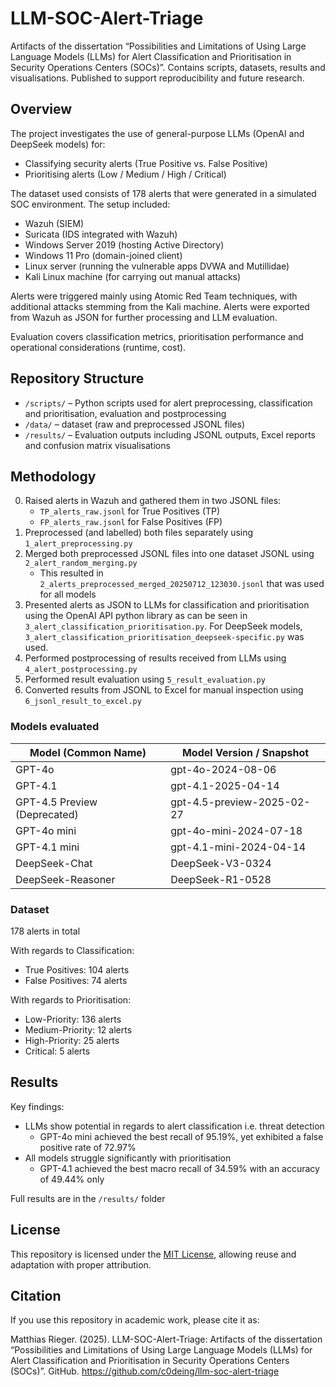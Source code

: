 # LLM-SOC-Alert-Triage
Artifacts of the dissertation “Possibilities and Limitations of Using Large Language Models (LLMs) for Alert Classification and Prioritisation in Security Operations Centers (SOCs)”. Contains scripts, datasets, results and visualisations. Published to support reproducibility and future research.

## Overview
The project investigates the use of general-purpose LLMs (OpenAI and DeepSeek models) for:
- Classifying security alerts (True Positive vs. False Positive)
- Prioritising alerts (Low / Medium / High / Critical)

The dataset used consists of 178 alerts that were generated in a simulated SOC environment. The setup included:
- Wazuh (SIEM)
- Suricata (IDS integrated with Wazuh)
- Windows Server 2019 (hosting Active Directory)
- Windows 11 Pro (domain-joined client)
- Linux server (running the vulnerable apps DVWA and Mutillidae)
- Kali Linux machine (for carrying out manual attacks)

Alerts were triggered mainly using Atomic Red Team techniques, with additional attacks stemming from the Kali machine. Alerts were exported from Wazuh as JSON for further processing and LLM evaluation.

Evaluation covers classification metrics, prioritisation performance and operational considerations (runtime, cost).

## Repository Structure
- `/scripts/` – Python scripts used for alert preprocessing, classification and prioritisation, evaluation and postprocessing
- `/data/` – dataset (raw and preprocessed JSONL files)
- `/results/` – Evaluation outputs including JSONL outputs, Excel reports and confusion matrix visualisations

## Methodology
0. Raised alerts in Wazuh and gathered them in two JSONL files:
    - `TP_alerts_raw.jsonl` for True Positives (TP)
    - `FP_alerts_raw.jsonl` for False Positives (FP)
2. Preprocessed (and labelled) both files separately using `1_alert_preprocessing.py`
3. Merged both preprocessed JSONL files into one dataset JSONL using `2_alert_random_merging.py`
    - This resulted in `2_alerts_preprocessed_merged_20250712_123030.jsonl` that was used for all models
4. Presented alerts as JSON to LLMs for classification and prioritisation using the OpenAI API python library as can be seen in `3_alert_classification_prioritisation.py`. For DeepSeek models, `3_alert_classification_prioritisation_deepseek-specific.py` was used.
5. Performed postprocessing of results received from LLMs using `4_alert_postprocessing.py`
6. Performed result evaluation using `5_result_evaluation.py`
7. Converted results from JSONL to Excel for manual inspection using `6_jsonl_result_to_excel.py`

### Models evaluated
| Model (Common Name) | Model Version / Snapshot |  
|---|---|
|GPT-4o|gpt-4o-2024-08-06|
|GPT-4.1|gpt-4.1-2025-04-14|
|GPT-4.5 Preview (Deprecated)|gpt-4.5-preview-2025-02-27|
|GPT-4o mini|gpt-4o-mini-2024-07-18|
|GPT-4.1 mini|gpt-4.1-mini-2024-04-14|
|DeepSeek-Chat|DeepSeek-V3-0324|
|DeepSeek-Reasoner|DeepSeek-R1-0528|

### Dataset
178 alerts in total

With regards to Classification:
- True Positives: 104 alerts
- False Positives: 74 alerts

With regards to Prioritisation:
- Low-Priority: 136 alerts
- Medium-Priority: 12 alerts
- High-Priority: 25 alerts
- Critical: 5 alerts

## Results
Key findings:
- LLMs show potential in regards to alert classification i.e. threat detection
  - GPT-4o mini achieved the best recall of 95.19%, yet exhibited a false positive rate of 72.97% 
- All models struggle significantly with prioritisation
  - GPT-4.1 achieved the best macro recall of 34.59% with an accuracy of 49.44% only  

Full results are in the `/results/` folder

## License
This repository is licensed under the [MIT License](LICENSE), allowing reuse and adaptation with proper attribution.

## Citation
If you use this repository in academic work, please cite it as:

Matthias Rieger. (2025). LLM-SOC-Alert-Triage: Artifacts of the dissertation “Possibilities and Limitations of Using Large Language Models (LLMs) for Alert Classification and Prioritisation in Security Operations Centers (SOCs)”. GitHub. https://github.com/c0deing/llm-soc-alert-triage

 

